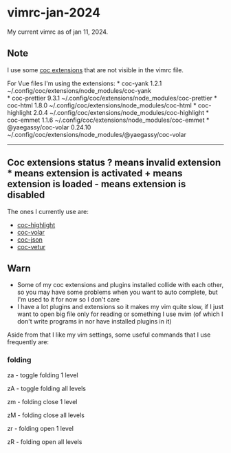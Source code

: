 # vimrc-jan-2024
My current vimrc as of jan 11, 2024.

## Note
I use some [coc extensions](https://github.com/neoclide/coc.nvim/wiki/Using-coc-extensions#implemented-coc-extensions) that are not visible in the vimrc file.

For Vue files I'm using the extensions: 
  \* coc-yank 1.2.1 ~/.config/coc/extensions/node_modules/coc-yank                                                                                                            
  \* coc-prettier 9.3.1 ~/.config/coc/extensions/node_modules/coc-prettier
  \* coc-html 1.8.0 ~/.config/coc/extensions/node_modules/coc-html
  \* coc-highlight 2.0.4 ~/.config/coc/extensions/node_modules/coc-highlight
  \* coc-emmet 1.1.6 ~/.config/coc/extensions/node_modules/coc-emmet
  \* @yaegassy/coc-volar 0.24.10 ~/.config/coc/extensions/node_modules/@yaegassy/coc-volar

---
Coc extensions status
\? means invalid extension
\* means extension is activated
\+ means extension is loaded
\- means extension is disabled
---

The ones I currently use are:
- [coc-highlight](https://github.com/neoclide/coc-highlight)
- [coc-volar](https://github.com/yaegassy/coc-volar)
- [coc-json](https://github.com/neoclide/coc-json)
- [coc-vetur](https://github.com/neoclide/coc-vetur)

## Warn
- Some of my coc extensions and plugins installed collide with each other, so you may have some problems when you want to auto complete, but I'm used to it for now so I don't care
- I have a lot plugins and extensions so it makes my vim quite slow, if I just want to open big file only for reading or something I use nvim (of which I don't write programs in nor have installed plugins in it)

Aside from that I like my vim settings, some useful commands that I use frequently are:

### folding
za - toggle folding 1 level

zA - toggle folding all levels

zm - folding close 1 level

zM - folding close all levels

zr - folding open 1 level

zR - folding open all levels
